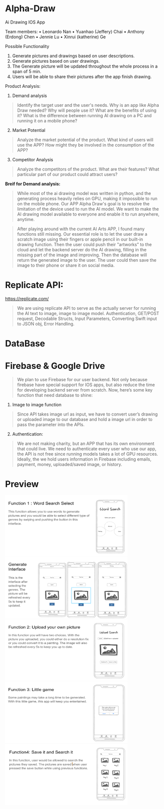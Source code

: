 # Alpha-Draw
Ai Drawing IOS App


Team members:
  • Leonardo Nan
  • Yuanhao (Jeffery) Chai
  • Anthony (Erdong) Chen
  • Jennie Lu
  • Xinrui (katherine) Ge

Possible Functionality
1. Generate pictures and drawings based on user descriptions.
2. Generate pictures based on user drawings.
3. The Generate picture will be updated throughout the whole process in a span of 5 min.
4. Users will be able to share their pictures after the app finish drawing.


Product Analysis:
1. Demand analysis
  > Identify the target user and the user's needs. Why is an app like Alpha Draw needed? Why will people use it? What are the benefits of using it? What is the difference between running AI drawing on a PC and running it on a mobile phone?
2. Market Potential
  > Analyze the market potential of the product. What kind of users will use the APP? How might they be involved in the consumption of the APP? 
3. Competitor Analysis
  > Analyze the competitors of the product. What are their features? What particular part of our product could attract users?

**Breif for Demand analysis:**

>While most of the ai drawing model was written in python, and the generating process heavily relies on GPU, making it impossible to run on the mobile phone. Our APP Alpha Draw's goal is to resolve the limitation of the device used to run the AI model. We want to make the AI drawing model available to everyone and enable it to run anywhere, anytime. 

>After playing around with the current AI Arts APP, I found many functions still missing. Our essential role is to let the user draw a scratch image using their fingers or apple pencil in our built-in drawing function. Then the user could push their "artworks" to the cloud and let the backend server do the AI drawing, filling in the missing part of the image and improving. Then the database will return the generated image to the user. The user could then save the image to their phone or share it on social media.


# Replicate API:
https://replicate.com/
> We are using replicate API to serve as the actually server for running the AI text to image, image to image model.
> Authentication, GET/POST request, Decodable Structs, Input Parameters, Converting Swift input to JSON obj, Error Handling.

# DataBase
# Firebase & Google Drive
>We plan to use Firebase for our user backend. Not only because firebase have special support for IOS apps, but also reduce the time for developing backend server from scratch. Now, here’s some key function that need database to shine:

1. Image to image function
> Since API takes image url as input, we have to convert user’s drawing or uploaded image to our database and hold a image url in order to pass the parameter into the APIs.

2. Authentication:
> We are not making charity, but an APP that has its own environment that could live. We need to authenticate every user who use our app, the API is not free since running models takes a lot of GPU resources. Ideally, the we hold users information in Firebase including emails, payment, money, uploaded/saved image, or history.


# Preview
<img src="/preview1.png" alt="Alt text" title="Optional title"  height="200" width="400">
<img src="/preview2.png" alt="Alt text" title="Optional title"  height="200" width="400">
<br/>
<img src="/preview3.png" alt="Alt text" title="Optional title"  height="200" width="400">
<img src="/preview4.png" alt="Alt text" title="Optional title"  height="200" width="400">
<br/>
<img src="/preview5.png" alt="Alt text" title="Optional title"  height="200" width="400">

